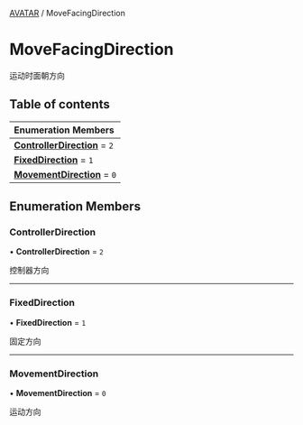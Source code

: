 [AVATAR](../groups/Core.AVATAR.md) / MoveFacingDirection

# MoveFacingDirection <Badge type="tip" text="Enumeration" /> <Score text="MoveFacingDirection" />

运动时面朝方向

## Table of contents

| Enumeration Members |
| :-----|
| **[ControllerDirection](mw.MoveFacingDirection.md#controllerdirection)** = ``2`` <br> |
| **[FixedDirection](mw.MoveFacingDirection.md#fixeddirection)** = ``1`` <br> |
| **[MovementDirection](mw.MoveFacingDirection.md#movementdirection)** = ``0`` <br> |

## Enumeration Members

### ControllerDirection <Score text="ControllerDirection" /> 

• **ControllerDirection** = ``2``

控制器方向

___

### FixedDirection <Score text="FixedDirection" /> 

• **FixedDirection** = ``1``

固定方向

___

### MovementDirection <Score text="MovementDirection" /> 

• **MovementDirection** = ``0``

运动方向
